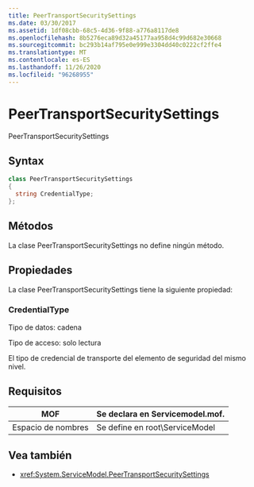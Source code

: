 ```yaml
---
title: PeerTransportSecuritySettings
ms.date: 03/30/2017
ms.assetid: 1df08cbb-68c5-4d36-9f88-a776a8117de8
ms.openlocfilehash: 8b5276eca89d32a45177aa958d4c99d682e30668
ms.sourcegitcommit: bc293b14af795e0e999e3304dd40c0222cf2ffe4
ms.translationtype: MT
ms.contentlocale: es-ES
ms.lasthandoff: 11/26/2020
ms.locfileid: "96268955"
---
```

# <a name="peertransportsecuritysettings"></a>PeerTransportSecuritySettings

PeerTransportSecuritySettings  
  
## <a name="syntax"></a>Syntax  
  
```csharp
class PeerTransportSecuritySettings  
{  
  string CredentialType;  
};  
```  
  
## <a name="methods"></a>Métodos  

 La clase PeerTransportSecuritySettings no define ningún método.  
  
## <a name="properties"></a>Propiedades  

 La clase PeerTransportSecuritySettings tiene la siguiente propiedad:  
  
### <a name="credentialtype"></a>CredentialType  

 Tipo de datos: cadena  
  
 Tipo de acceso: solo lectura  
  
 El tipo de credencial de transporte del elemento de seguridad del mismo nivel.  
  
## <a name="requirements"></a>Requisitos  
  
|MOF|Se declara en Servicemodel.mof.|  
|---------|-----------------------------------|  
|Espacio de nombres|Se define en root\ServiceModel|  
  
## <a name="see-also"></a>Vea también

- <xref:System.ServiceModel.PeerTransportSecuritySettings>
